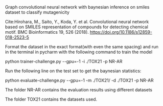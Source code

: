 Graph convolutional neural network with baynesian inference on smiles dataset to classify mutagenicity

Cite:Hirohara, M., Saito, Y., Koda, Y. et al. Convolutional neural network based on SMILES representation of compounds for detecting chemical motif. BMC Bioinformatics 19, 526 (2018). https://doi.org/10.1186/s12859-018-2523-5

Format the dataset in the exact format(with even the same spacing)
and run in the terminal in pycharm with the following command to train the model

python trainer-challenge.py --gpu=-1 -i ./TOX21  -p NR-AR

Run the following line on the test set to get the baynesian statistics:

python evaluate-challenge.py --gpu=-1 -m ./TOX21/ -d ./TOX21 -p NR-AR

The folder NR-AR contains the evaluation results using different datasets

The folder TOX21 contains the datasets used.

